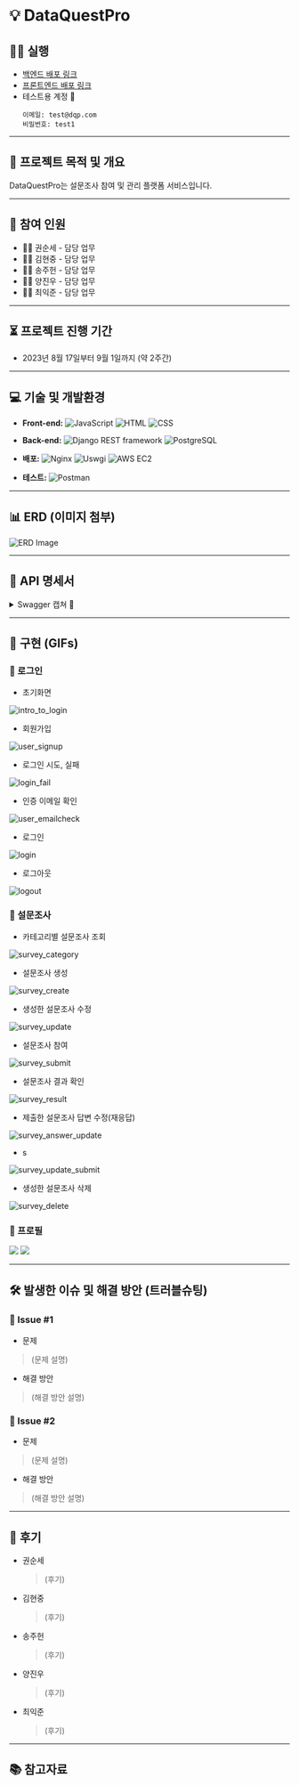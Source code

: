 # 💡 DataQuestPro

## 🏃‍♂️ 실행

-   [백엔드 배포 링크](http://15.164.56.233:80)
-   [프론트엔드 배포 링크](http://15.164.56.233:8000)
-   테스트용 계정 🧪
    ```
    이메일: test@dqp.com
    비밀번호: test1
    ```

---

## 📝 프로젝트 목적 및 개요

DataQuestPro는 설문조사 참여 및 관리 플랫폼 서비스입니다.

---

## 👥 참여 인원

-   👨‍💻 권순세 - 담당 업무
-   👨‍💻 김현중 - 담당 업무
-   👨‍💻 송주헌 - 담당 업무
-   👨‍💻 양진우 - 담당 업무
-   👨‍💻 최익준 - 담당 업무

---

## ⏳ 프로젝트 진행 기간

-   2023년 8월 17일부터 9월 1일까지 (약 2주간)

---

## 💻 기술 및 개발환경

-   **Front-end:**
    ![JavaScript](https://img.shields.io/badge/JavaScript-F7DF1E?style=for-the-badge&logo=javascript&logoColor=black)
    ![HTML](https://img.shields.io/badge/HTML5-E34F26?style=for-the-badge&logo=html5&logoColor=white)
    ![CSS](https://img.shields.io/badge/CSS3-1572B6?style=for-the-badge&logo=css3&logoColor=white)

-   **Back-end:**
    ![Django REST framework](https://img.shields.io/badge/Django_REST_framework-092E20?style=for-the-badge&logo=django&logoColor=white)
    ![PostgreSQL](https://img.shields.io/badge/PostgreSQL-4169E1?style=for-the-badge&logo=postgresql&logoColor=white)

-   **배포:**
    ![Nginx](https://img.shields.io/badge/Nginx-269539?style=for-the-badge&logo=nginx&logoColor=white)
    ![Uswgi](https://img.shields.io/badge/uwsgi-488A99?style=for-the-badge&logo=uwsgi&logoColor=white)
    ![AWS EC2](https://img.shields.io/badge/AWS_EC2-FF9900?style=for-the-badge&logo=amazon-aws&logoColor=white)

-   **테스트:**
    ![Postman](https://img.shields.io/badge/Postman-FF6C37?style=for-the-badge&logo=postman&logoColor=white)

---

## 📊 ERD (이미지 첨부)

![ERD Image](./README/ERD.png)

---

## 📄 API 명세서

<details>
<summary>Swagger 캡쳐 📸</summary>

</details>

---

## 🎥 구현 (GIFs)

### 🔑 로그인

-   초기화면

![intro_to_login](./README/gifs/intro_to_login.gif)

-   회원가입

![user_signup](./README/gifs/user_signup.gif)

-   로그인 시도, 실패

![login_fail](./README/gifs/login_fail.gif)

-   인증 이메일 확인

![user_emailcheck](./README/gifs/user_emailcheck.gif)

-   로그인

![login](./README/gifs/login.gif)

-   로그아웃

![logout](./README/gifs/logout.gif)

### 📝 설문조사

-   카테고리별 설문조사 조회

![survey_category](./README/gifs/survey_category.gif)

-   설문조사 생성

![survey_create](./README/gifs/survey_create.gif)

-   생성한 설문조사 수정

![survey_update](./README/gifs/survey_update.gif)

-   설문조사 참여

![survey_submit](./README/gifs/survey_submit.gif)

-   설문조사 결과 확인

![survey_result](./README/gifs/survey_result.gif)

-   제출한 설문조사 답변 수정(재응답)

![survey_answer_update](./README/gifs/survey_answer_update.gif)

-   s

![survey_update_submit](./README/gifs/survey_update_submit.gif)

-   생성한 설문조사 삭제

![survey_delete](./README/gifs/survey_delete.gif)

### 👤 프로필

![](./README/gifs/)
![](./README/gifs/)

---

## 🛠️ 발생한 이슈 및 해결 방안 (트러블슈팅)

### 🚧 Issue #1

-   문제

> (문제 설명)

-   해결 방안

> (해결 방안 설명)

### 🚧 Issue #2

-   문제

> (문제 설명)

-   해결 방안

> (해결 방안 설명)

---

## 🙌 후기

-   권순세

    > (후기)

-   김현중

    > (후기)

-   송주헌

    > (후기)

-   양진우

    > (후기)

-   최익준

    > (후기)

---

## 📚 참고자료
